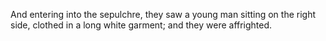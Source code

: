 And entering into the sepulchre, they saw a young man sitting on the right side, clothed in a long white garment; and they were affrighted.
